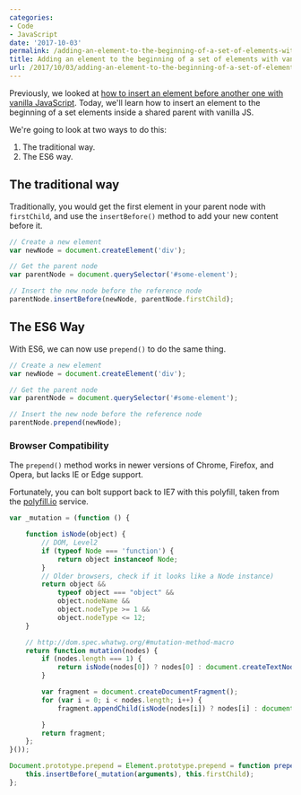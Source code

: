 ```yaml
---
categories:
- Code
- JavaScript
date: '2017-10-03'
permalink: /adding-an-element-to-the-beginning-of-a-set-of-elements-with-vanilla-javascript/
title: Adding an element to the beginning of a set of elements with vanilla JavaScript
url: /2017/10/03/adding-an-element-to-the-beginning-of-a-set-of-elements-with-vanilla-javascript
---
```


Previously, we looked at [how to insert an element before another one with vanilla JavaScript](/how-to-insert-an-element-before-another-one-in-the-dom-with-vanilla-javascript/). Today, we'll learn how to insert an element to the beginning of a set elements inside a shared parent with vanilla JS.

We're going to look at two ways to do this:

1. The traditional way.
2. The ES6 way.

## The traditional way

Traditionally, you would get the first element in your parent node with `firstChild`, and use the `insertBefore()` method to add your new content before it.

```js
// Create a new element
var newNode = document.createElement('div');

// Get the parent node
var parentNode = document.querySelector('#some-element');

// Insert the new node before the reference node
parentNode.insertBefore(newNode, parentNode.firstChild);
```

## The ES6 Way

With ES6, we can now use `prepend()` to do the same thing.

```js
// Create a new element
var newNode = document.createElement('div');

// Get the parent node
var parentNode = document.querySelector('#some-element');

// Insert the new node before the reference node
parentNode.prepend(newNode);
```

### Browser Compatibility

The `prepend()` method works in newer versions of Chrome, Firefox, and Opera, but lacks IE or Edge support.

Fortunately, you can bolt support back to IE7 with this polyfill, taken from the [polyfill.io](http://polyfill.io) service.

```js
var _mutation = (function () {

	function isNode(object) {
		// DOM, Level2
		if (typeof Node === 'function') {
			return object instanceof Node;
		}
		// Older browsers, check if it looks like a Node instance)
		return object &&
			typeof object === "object" &&
			object.nodeName &&
			object.nodeType >= 1 &&
			object.nodeType <= 12;
	}

	// http://dom.spec.whatwg.org/#mutation-method-macro
	return function mutation(nodes) {
		if (nodes.length === 1) {
			return isNode(nodes[0]) ? nodes[0] : document.createTextNode(nodes[0] + '');
		}

		var fragment = document.createDocumentFragment();
		for (var i = 0; i < nodes.length; i++) {
			fragment.appendChild(isNode(nodes[i]) ? nodes[i] : document.createTextNode(nodes[i] + ''));

		}
		return fragment;
	};
}());

Document.prototype.prepend = Element.prototype.prepend = function prepend() {
	this.insertBefore(_mutation(arguments), this.firstChild);
};
```